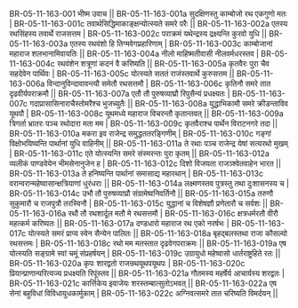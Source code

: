 BR-05-11-163-001        भीष्म उवाच ||
BR-05-11-163-001a	सुदक्षिणस्तु काम्बोजो रथ एकगुणो मतः |
BR-05-11-163-001c	तवार्थसिद्धिमाकाङ्क्षन्योत्स्यते समरे परैः ||
BR-05-11-163-002a	एतस्य रथसिंहस्य तवार्थे राजसत्तम |
BR-05-11-163-002c	पराक्रमं यथेन्द्रस्य द्रक्ष्यन्ति कुरवो युधि ||
BR-05-11-163-003a	एतस्य रथवंशो हि तिग्मवेगप्रहारिणाम् |
BR-05-11-163-003c	काम्बोजानां महाराज शलभानामिवायतिः ||
BR-05-11-163-004a	नीलो माहिष्मतीवासी नीलवर्मधरस्तव | 
BR-05-11-163-004c	रथवंशेन शत्रूणां कदनं वै करिष्यति ||
BR-05-11-163-005a	कृतवैरः पुरा चैव सहदेवेन पार्थिवः  |
BR-05-11-163-005c	योत्स्यते सततं राजंस्तवार्थे कुरुसत्तम  ||
BR-05-11-163-006a	विन्दानुविन्दावावन्त्यौ समेतौ रथसत्तमौ | 
BR-05-11-163-006c	कृतिनौ समरे तात दृढवीर्यपराक्रमौ  ||
BR-05-11-163-007a	एतौ तौ पुरुषव्याघ्रौ रिपुसैन्यं प्रधक्ष्यतः  |
BR-05-11-163-007c	गदाप्रासासिनाराचैस्तोमरैश्च भुजच्युतैः ||
BR-05-11-163-008a	युद्धाभिकामौ समरे क्रीडन्ताविव यूथपौ  |
BR-05-11-163-008c	यूथमध्ये महाराज विचरन्तौ कृतान्तवत् ||
BR-05-11-163-009a	त्रिगर्ता भ्रातरः पञ्च रथोदारा मता मम |
BR-05-11-163-009c	कृतवैराश्च पार्थेन विराटनगरे तदा ||
BR-05-11-163-010a	मकरा इव राजेन्द्र समुद्धततरङ्गिणीम् |
BR-05-11-163-010c	गङ्गां विक्षोभयिष्यन्ति पार्थानां युधि वाहिनीम् ||
BR-05-11-163-011a	ते रथाः पञ्च राजेन्द्र येषां सत्यरथो मुखम् |
BR-05-11-163-011c	एते योत्स्यन्ति समरे संस्मरन्तः पुरा कृतम् ||
BR-05-11-163-012a	व्यलीकं पाण्डवेयेन भीमसेनानुजेन ह |
BR-05-11-163-012c	दिशो विजयता राजञ्श्वेतवाहेन भारत ||
BR-05-11-163-013a	ते हनिष्यन्ति पार्थानां समासाद्य महारथान् |
BR-05-11-163-013c	वरान्वरान्महेष्वासान्क्षत्रियाणां धुरंधराः ||
BR-05-11-163-014a	लक्ष्मणस्तव पुत्रस्तु तथा दुःशासनस्य च |
BR-05-11-163-014c	उभौ तौ पुरुषव्याघ्रौ संग्रामेष्वनिवर्तिनौ ||
BR-05-11-163-015a	तरुणौ सुकुमारौ च राजपुत्रौ तरस्विनौ |
BR-05-11-163-015c	युद्धानां च विशेषज्ञौ प्रणेतारौ च सर्वशः ||
BR-05-11-163-016a	रथौ तौ रथशार्दूल मतौ मे रथसत्तमौ |
BR-05-11-163-016c	क्षत्रधर्मरतौ वीरौ महत्कर्म करिष्यतः ||
BR-05-11-163-017a	दण्डधारो महाराज रथ एको नरर्षभः |
BR-05-11-163-017c	योत्स्यते समरं प्राप्य स्वेन सैन्येन पालितः ||
BR-05-11-163-018a	बृहद्बलस्तथा राजा कौसल्यो रथसत्तमः |
BR-05-11-163-018c	रथो मम मतस्तात दृढवेगपराक्रमः ||
BR-05-11-163-019a	एष योत्स्यति सङ्ग्रामे स्वां चमूं संप्रहर्षयन् |
BR-05-11-163-019c	उग्रायुधो महेष्वासो धार्तराष्ट्रहिते रतः ||
BR-05-11-163-020a	कृपः शारद्वतो राजन्रथयूथपयूथपः |
BR-05-11-163-020c	प्रियान्प्राणान्परित्यज्य प्रधक्ष्यति रिपूंस्तव ||
BR-05-11-163-021a	गौतमस्य महर्षेर्य आचार्यस्य शरद्वतः |
BR-05-11-163-021c	कार्त्तिकेय इवाजेयः शरस्तम्बात्सुतोऽभवत् ||
BR-05-11-163-022a	एष सेनां बहुविधां विविधायुधकार्मुकाम् |
BR-05-11-163-022c	अग्निवत्समरे तात चरिष्यति विमर्दयन् ||
